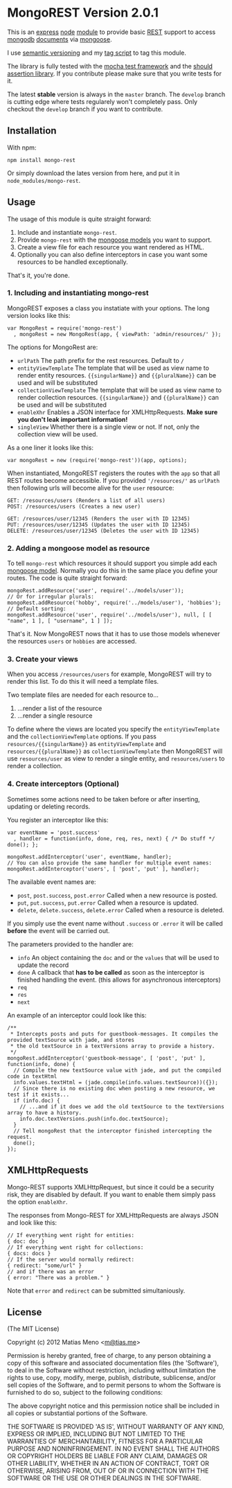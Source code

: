 # MongoREST Version 2.0.1

This is an [express][] [node][] [module][node modules] to provide basic [REST][] support to
access [mongodb][] [documents][mongodb documents] via [mongoose][].


[express]: http://www.expressjs.com/
[node]: http://www.nodejs.org
[node modules]: http://nodejs.org/api/modules.html
[REST]: http://en.wikipedia.org/wiki/Representational_state_transfer
[mongodb]: http://www.mongodb.org
[mongodb documents]: http://www.mongodb.org/display/DOCS/Documents
[mongoose]: http://www.mongoosejs.com



I use [semantic versioning][] and my [tag script][] to tag this module.

The library is fully tested with the [mocha test framework][] and the [should assertion
library][]. If you contribute please make sure that you write tests for it.


[semantic versioning]: http://semver.org/
[tag script]: https://github.com/enyo/tag
[mocha test framework]: http://visionmedia.github.com/mocha/
[should assertion library]: https://github.com/visionmedia/should.js


The latest **stable** version is always in the `master` branch. The `develop` branch is
cutting edge where tests regularely won't completely pass. Only checkout the `develop` branch
if you want to contribute.


## Installation

With npm:

    npm install mongo-rest

Or simply download the lates version from here, and put it in `node_modules/mongo-rest`.


## Usage

The usage of this module is quite straight forward:

1. Include and instantiate `mongo-rest`.
2. Provide `mongo-rest` with the [mongoose models][mongoose model] you want to support.
3. Create a view file for each resource you want rendered as HTML.
4. Optionally you can also define interceptors in case you want some resources to be handled exceptionally.

That's it, you're done.


### 1. Including and instantiating mongo-rest

MongoREST exposes a class you instatiate with your options. The long version looks like this:

    var MongoRest = require('mongo-rest')
      , mongoRest = new MongoRest(app, { viewPath: 'admin/resources/' });

The options for MongoRest are:

  - `urlPath` The path prefix for the rest resources. Default to `/`
  - `entityViewTemplate` The template that will be used as view name to render entity resources. `{{singularName}}` and `{{pluralName}}` can be used and will be substituted
  - `collectionViewTemplate` The template that will be used as view name to render collection resources. `{{singularName}}` and `{{pluralName}}` can be used and will be substituted
  - `enableXhr` Enables a JSON interface for XMLHttpRequests. **Make sure you don't leak important information!**
  - `singleView` Whether there is a single view or not. If not, only the collection view will be used.

As a one liner it looks like this:

    var mongoRest = new (require('mongo-rest'))(app, options);

When instantiated, MongoREST registers the routes with the `app` so that all REST routes
become accessible. If you provided `'/resources/'` as `urlPath` then following urls will
become alive for the `user` resource:

    GET: /resources/users (Renders a list of all users)
    POST: /resources/users (Creates a new user)

    GET: /resources/user/12345 (Renders the user with ID 12345)
    PUT: /resources/user/12345 (Updates the user with ID 12345)
    DELETE: /resources/user/12345 (Deletes the user with ID 12345)

### 2. Adding a mongoose model as resource

To tell `mongo-rest` which resources it should support you simple add each [mongoose model].
Normally you do this in the same place you define your routes. The code is quite straight
forward:

    mongoRest.addResource('user', require('../models/user'));
    // Or for irregular plurals:
    mongoRest.addResource('hobby', require('../models/user'), 'hobbies');
    // Default sorting:
    mongoRest.addResource('user', require('../models/user'), null, [ [ "name", 1 ], [ "username", 1 ] ]);

That's it. Now MongoREST nows that it has to use those models whenever the resources `users`
or `hobbies` are accessed.



### 3. Create your views

When you access `/resources/users` for example, MongoREST will try to render
this list. To do this it will need a template files.

Two template files are needed for each resource to...

  1. ...render a list of the resource
  2. ...render a single resource

To define where the views are located you specify the `entityViewTemplate` and the
`collectionViewTemplate` options. If you pass `resources/{{singularName}}` as
`entityViewTemplate` and `resources/{{pluralName}}` as `collectionViewTemplate` then
MongoREST will use `resources/user` as view to render a single entity, and `resources/users`
to render a collection.


### 4. Create interceptors (Optional)

Sometimes some actions need to be taken before or after inserting, updating or deleting records.

You register an interceptor like this:

    var eventName = 'post.success'
      , handler = function(info, done, req, res, next) { /* Do stuff */ done(); };

    mongoRest.addInterceptor('user', eventName, handler);
    // You can also provide the same handler for multiple event names:
    mongoRest.addInterceptor('users', [ 'post', 'put' ], handler);


The available event names are:

  - `post`, `post.success`, `post.error` Called when a new resource is posted.
  - `put`, `put.success`, `put.error` Called when a resource is updated.
  - `delete`, `delete.success`, `delete.error` Called when a resource is deleted.

If you simply use the event name without `.success` or `.error` it will be called **before**
the event will be carried out.

The parameters provided to the handler are:

  - `info` An object containing the `doc` and or the `values` that will be used to update the record
  - `done` A callback that **has to be called** as soon as the interceptor is finished handling the event.
           (this allows for asynchronous interceptors)
  - `req`
  - `res`
  - `next`


An example of an interceptor could look like this:

    /**
     * Intercepts posts and puts for guestbook-messages. It compiles the provided textSource with jade, and stores
     * the old textSource in a textVersions array to provide a history.
     */
    mongoRest.addInterceptor('guestbook-message', [ 'post', 'put' ], function(info, done) {
      // Compile the new textSource value with jade, and put the compiled code in textHtml
      info.values.textHtml = (jade.compile(info.values.textSource))({});
      // Since there is no existing doc when posting a new resource, we test if it exists...
      if (info.doc) {
        // ...and if it does we add the old textSource to the textVersions array to have a history.
        info.doc.textVersions.push(info.doc.textSource);
      }
      // Tell mongoRest that the interceptor finished intercepting the request.
      done();
    });


## XMLHttpRequests

Mongo-REST supports XMLHttpRequest, but since it could be a security risk, they are disabled by default.
If you want to enable them simply pass the option `enableXhr`.

The responses from Mongo-REST for XMLHttpRequests are always JSON and look like this:

    // If everything went right for entities:
    { doc: doc }
    // If everything went right for collections:
    { docs: docs }
    // If the server would normally redirect:
    { redirect: "some/url" }
    // and if there was an error
    { error: "There was a problem." }

Note that `error` and `redirect` can be submitted simultaniously.


## License

(The MIT License)

Copyright (c) 2012 Matias Meno &lt;m@tias.me&gt;

Permission is hereby granted, free of charge, to any person obtaining a copy of this
software and associated documentation files (the 'Software'), to deal in the Software
without restriction, including without limitation the rights to use, copy, modify, merge,
publish, distribute, sublicense, and/or sell copies of the Software, and to permit persons
to whom the Software is furnished to do so, subject to the following conditions:

The above copyright notice and this permission notice shall be included in all copies or
substantial portions of the Software.

THE SOFTWARE IS PROVIDED 'AS IS', WITHOUT WARRANTY OF ANY KIND, EXPRESS OR IMPLIED,
INCLUDING BUT NOT LIMITED TO THE WARRANTIES OF MERCHANTABILITY, FITNESS FOR A PARTICULAR
PURPOSE AND NONINFRINGEMENT. IN NO EVENT SHALL THE AUTHORS OR COPYRIGHT HOLDERS BE LIABLE
FOR ANY CLAIM, DAMAGES OR OTHER LIABILITY, WHETHER IN AN ACTION OF CONTRACT, TORT OR
OTHERWISE, ARISING FROM, OUT OF OR IN CONNECTION WITH THE SOFTWARE OR THE USE OR OTHER
DEALINGS IN THE SOFTWARE.


[mongoose model]: http://mongoosejs.com/docs/model-definition.html